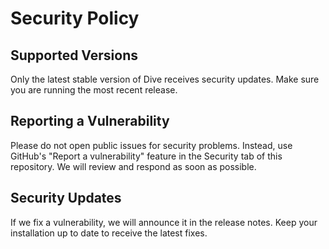 # Security Policy

## Supported Versions

Only the latest stable version of Dive receives security updates. Make sure you are running the most recent release.


## Reporting a Vulnerability

Please do not open public issues for security problems. Instead, use GitHub's "Report a vulnerability" feature in the Security tab of this repository. We will review and respond as soon as possible.

## Security Updates

If we fix a vulnerability, we will announce it in the release notes. Keep your installation up to date to receive the latest fixes.
